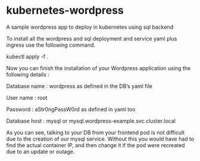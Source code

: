 # kubernetes-wordpress
A sample wordpress app to deploy in kubernetes using sql backend

To install all the wordpress and sql deployment and service yaml plus ingress use the following command.

kubectl apply -f .

Now you can finish the installation of your Wordpress application using the following details :

Database name : wordpress as defined in the DB’s yaml file

User name : root

Password : aStr0ngPassW0rd as defined in yaml too

Database host : mysql or mysql.wordpress-example.svc.cluster.local

As you can see, talking to your DB from your frontend pod is not difficult due to the creation of our mysql service. Without this you would have had to find the actual container IP, and then change it if the pod were recreated due to an update or outage.
